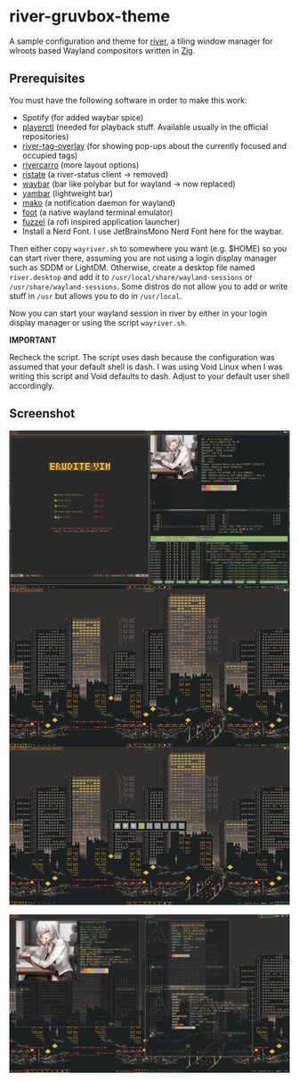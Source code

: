 # river-gruvbox-theme

A sample configuration and theme for [river](https://github.com/ifreund/river), a tiling window manager for wlroots based Wayland compositors written in [Zig](https://github.com/ziglang/zig/).


## Prerequisites

You must have the following software in order to make this work:

- Spotify (for added waybar spice)
- [playerctl](https://github.com/altdesktop/playerctl) (needed for playback stuff. Available usually in the official repositories)
- [river-tag-overlay](https://git.sr.ht/~leon_plickat/river-tag-overlay) (for showing pop-ups about the currently focused and occupied tags)
- [rivercarro](https://git.sr.ht/~novakane/rivercarro) (more layout options)
- [ristate](https://gitlab.com/snakedye/ristate) (a river-status client -> removed)
- [waybar](https://github.com/Alexays/Waybar) (bar like polybar but for wayland -> now replaced)
- [yambar](https://codeberg.org/dnkl/yambar) (lightweight bar)
- [mako](https://github.com/emersion/mako) (a notification daemon for wayland)
- [foot](https://codeberg.org/dnkl/foot) (a native wayland terminal emulator)
- [fuzzel](https://codeberg.org/dnkl/fuzzel) (a rofi inspired application launcher)
- Install a Nerd Font. I use JetBrainsMono Nerd Font here for the waybar.

Then either copy `wayriver.sh` to somewhere you want (e.g. $HOME) so you can start river there, assuming you are not using a login display manager such as SDDM or LightDM.
Otherwise, create a desktop file named `river.desktop` and add it to `/usr/local/share/wayland-sessions` or `/usr/share/wayland-sessions`. Some distros do not allow you to add or write stuff in `/usr` but allows you to do in `/usr/local`.

Now you can start your wayland session in river by either in your login display manager or using the script `wayriver.sh`.

**IMPORTANT**

Recheck the script. The script uses dash because the configuration was assumed that your default shell is dash. I was using Void Linux when I was writing this script and Void defaults to dash. Adjust to your default user shell accordingly.

## Screenshot

![Image](https://github.com/uncomfyhalomacro/river-gruvbox-theme/blob/main/screenshots/polished.png)

![Image](https://github.com/uncomfyhalomacro/river-gruvbox-theme/blob/main/screenshots/labeled%20bottom%20bars.png)

